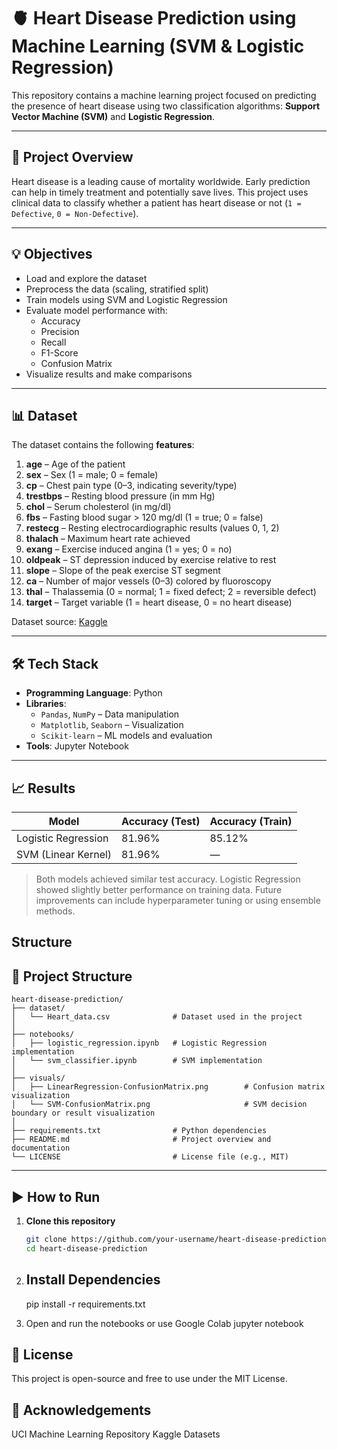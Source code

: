 # 🫀 Heart Disease Prediction using Machine Learning (SVM & Logistic Regression)

This repository contains a machine learning project focused on predicting the presence of heart disease using two classification algorithms: **Support Vector Machine (SVM)** and **Logistic Regression**.

---

## 📌 Project Overview

Heart disease is a leading cause of mortality worldwide. Early prediction can help in timely treatment and potentially save lives. This project uses clinical data to classify whether a patient has heart disease or not (`1 = Defective`, `0 = Non-Defective`).

---

## 💡 Objectives

- Load and explore the dataset
- Preprocess the data (scaling, stratified split)
- Train models using SVM and Logistic Regression
- Evaluate model performance with:
  - Accuracy
  - Precision
  - Recall
  - F1-Score
  - Confusion Matrix
- Visualize results and make comparisons

---

## 📊 Dataset
The dataset contains the following **features**:

1. **age** – Age of the patient
2. **sex** – Sex (1 = male; 0 = female)
3. **cp** – Chest pain type (0–3, indicating severity/type)
4. **trestbps** – Resting blood pressure (in mm Hg)
5. **chol** – Serum cholesterol (in mg/dl)
6. **fbs** – Fasting blood sugar > 120 mg/dl (1 = true; 0 = false)
7. **restecg** – Resting electrocardiographic results (values 0, 1, 2)
8. **thalach** – Maximum heart rate achieved
9. **exang** – Exercise induced angina (1 = yes; 0 = no)
10. **oldpeak** – ST depression induced by exercise relative to rest
11. **slope** – Slope of the peak exercise ST segment
12. **ca** – Number of major vessels (0–3) colored by fluoroscopy
13. **thal** – Thalassemia (0 = normal; 1 = fixed defect; 2 = reversible defect)
14. **target** – Target variable (1 = heart disease, 0 = no heart disease)

Dataset source: [Kaggle](https://www.kaggle.com/datasets/rishidamarla/heart-disease-prediction)

---

## 🛠️ Tech Stack

- **Programming Language**: Python
- **Libraries**:
  - `Pandas`, `NumPy` – Data manipulation
  - `Matplotlib`, `Seaborn` – Visualization
  - `Scikit-learn` – ML models and evaluation
- **Tools**: Jupyter Notebook

---

## 📈 Results

| Model               | Accuracy (Test) | Accuracy (Train) |
|--------------------|------------------|------------------|
| Logistic Regression| 81.96%           | 85.12%           |
| SVM (Linear Kernel)| 81.96%           | —                |

> Both models achieved similar test accuracy. Logistic Regression showed slightly better performance on training data. Future improvements can include hyperparameter tuning or using ensemble methods.

## Structure

## 📁 Project Structure

```
heart-disease-prediction/
├── dataset/
│   └── Heart_data.csv              # Dataset used in the project
│
├── notebooks/
│   ├── logistic_regression.ipynb   # Logistic Regression implementation
│   └── svm_classifier.ipynb        # SVM implementation
│
├── visuals/
│   ├── LinearRegression-ConfusionMatrix.png        # Confusion matrix visualization
│   └── SVM-ConfusionMatrix.png                     # SVM decision boundary or result visualization
│
├── requirements.txt                # Python dependencies
├── README.md                       # Project overview and documentation
└── LICENSE                         # License file (e.g., MIT)
```


---

## ▶️ How to Run

1. **Clone this repository**
   ```bash
   git clone https://github.com/your-username/heart-disease-prediction.git
   cd heart-disease-prediction

2. ## Install Dependencies
   pip install -r requirements.txt

3. Open and run the notebooks or use Google Colab
   jupyter notebook

## 📌 License
This project is open-source and free to use under the MIT License.

## 🙌 Acknowledgements
UCI Machine Learning Repository
Kaggle Datasets
